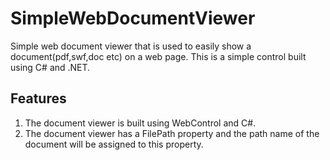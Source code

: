 SimpleWebDocumentViewer
=======================

Simple web document viewer that is used to easily show a document(pdf,swf,doc etc) on a web page. This is a simple control built using C# and .NET.


Features
-----------------------

1. The document viewer is built using WebControl and C#.
2. The document viewer has a FilePath property and the path name of the document will be assigned to this property.
